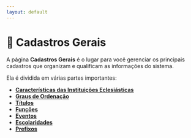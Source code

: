 ```yaml
---
layout: default
---
```


# 📌 Cadastros Gerais

A página **Cadastros Gerais** é o lugar para você gerenciar os principais cadastros que organizam e qualificam as informações do sistema.

Ela é dividida em várias partes importantes:

- [**Características das Instituições Eclesiásticas**](6.4%20caracteristicas-das-instituicoes-eclesiasticas.md)  
- [**Graus de Ordenação**](6.5%20graus-de-ordenacao.md)  
- [**Títulos**](6.7%20titulos.md)  
- [**Funções**](6.8%20funcoes.md)  
- [**Eventos**](6.9%20eventos.md)  
- [**Escolaridades**](6.10%20escolaridades.md)  
- [**Prefixos**](6.11%20prefixos.md)